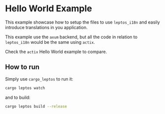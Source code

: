 # Hello World Example

This example showcase how to setup the files to use `leptos_i18n` and easily introduce translations in you application.

This example use the `axum` backend, but all the code in relation to `leptos_i18n` would be the same using `actix`.

Check the `actix` Hello World example to compare.

## How to run

Simply use `cargo_leptos` to run it:

```sh
cargo leptos watch
```

and to build:

```sh
cargo leptos build --release
```
